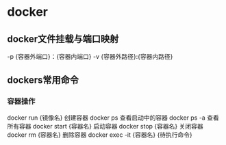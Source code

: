 # docker

## docker文件挂载与端口映射
-p {容器外端口}：{容器内端口}
-v {容器外路径}:{容器内路径}

## dockers常用命令
### 容器操作
docker run {镜像名} 创建容器
docker ps 查看启动中的容器
docker ps -a 查看所有容器
docker start {容器名} 启动容器
docker stop {容器名} 关闭容器
docker rm {容器名} 删除容器
docker exec -it {容器名} {待执行命令} 